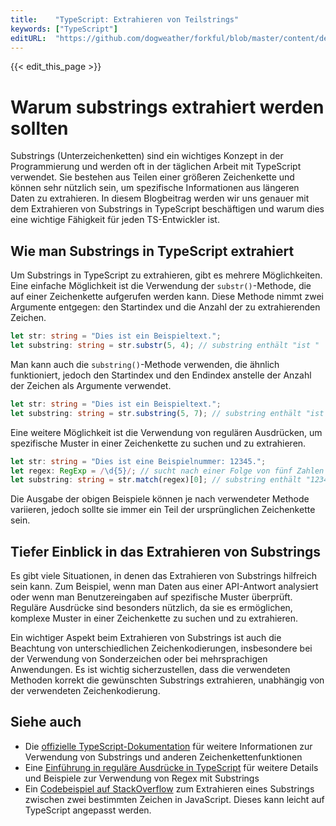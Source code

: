 ```yaml
---
title:    "TypeScript: Extrahieren von Teilstrings"
keywords: ["TypeScript"]
editURL:  "https://github.com/dogweather/forkful/blob/master/content/de/typescript/extracting-substrings.md"
---
```


{{< edit_this_page >}}

# Warum substrings extrahiert werden sollten

Substrings (Unterzeichenketten) sind ein wichtiges Konzept in der Programmierung und werden oft in der täglichen Arbeit mit TypeScript verwendet. Sie bestehen aus Teilen einer größeren Zeichenkette und können sehr nützlich sein, um spezifische Informationen aus längeren Daten zu extrahieren. In diesem Blogbeitrag werden wir uns genauer mit dem Extrahieren von Substrings in TypeScript beschäftigen und warum dies eine wichtige Fähigkeit für jeden TS-Entwickler ist.

## Wie man Substrings in TypeScript extrahiert

Um Substrings in TypeScript zu extrahieren, gibt es mehrere Möglichkeiten. Eine einfache Möglichkeit ist die Verwendung der `substr()`-Methode, die auf einer Zeichenkette aufgerufen werden kann. Diese Methode nimmt zwei Argumente entgegen: den Startindex und die Anzahl der zu extrahierenden Zeichen.

```TypeScript
let str: string = "Dies ist ein Beispieltext.";
let substring: string = str.substr(5, 4); // substring enthält "ist "
```

Man kann auch die `substring()`-Methode verwenden, die ähnlich funktioniert, jedoch den Startindex und den Endindex anstelle der Anzahl der Zeichen als Argumente verwendet.

```TypeScript
let str: string = "Dies ist ein Beispieltext.";
let substring: string = str.substring(5, 7); // substring enthält "ist ein"
```

Eine weitere Möglichkeit ist die Verwendung von regulären Ausdrücken, um spezifische Muster in einer Zeichenkette zu suchen und zu extrahieren.

```TypeScript
let str: string = "Dies ist eine Beispielnummer: 12345.";
let regex: RegExp = /\d{5}/; // sucht nach einer Folge von fünf Zahlen
let substring: string = str.match(regex)[0]; // substring enthält "12345"
```

Die Ausgabe der obigen Beispiele können je nach verwendeter Methode variieren, jedoch sollte sie immer ein Teil der ursprünglichen Zeichenkette sein.

## Tiefer Einblick in das Extrahieren von Substrings

Es gibt viele Situationen, in denen das Extrahieren von Substrings hilfreich sein kann. Zum Beispiel, wenn man Daten aus einer API-Antwort analysiert oder wenn man Benutzereingaben auf spezifische Muster überprüft. Reguläre Ausdrücke sind besonders nützlich, da sie es ermöglichen, komplexe Muster in einer Zeichenkette zu suchen und zu extrahieren.

Ein wichtiger Aspekt beim Extrahieren von Substrings ist auch die Beachtung von unterschiedlichen Zeichenkodierungen, insbesondere bei der Verwendung von Sonderzeichen oder bei mehrsprachigen Anwendungen. Es ist wichtig sicherzustellen, dass die verwendeten Methoden korrekt die gewünschten Substrings extrahieren, unabhängig von der verwendeten Zeichenkodierung.

## Siehe auch

- Die [offizielle TypeScript-Dokumentation](https://www.typescriptlang.org/docs) für weitere Informationen zur Verwendung von Substrings und anderen Zeichenkettenfunktionen
- Eine [Einführung in reguläre Ausdrücke in TypeScript](https://www.digitalocean.com/community/tutorials/how-to-use-regular-expressions-in-typescript) für weitere Details und Beispiele zur Verwendung von Regex mit Substrings
- Ein [Codebeispiel auf StackOverflow](https://stackoverflow.com/questions/7936787/how-to-extract-a-substring-between-two-strings-in-javascript) zum Extrahieren eines Substrings zwischen zwei bestimmten Zeichen in JavaScript. Dieses kann leicht auf TypeScript angepasst werden.